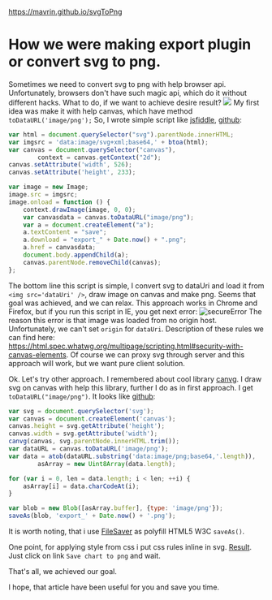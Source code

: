 
https://mavrin.github.io/svgToPng

# How we were making export plugin or convert svg to png.

Sometimes we need to convert svg to png with help browser api. Unfortunately, browsers don't have such magic api, which do it without different hacks. What to do, if we want to achieve desire result?  ![](http://habrastorage.org/storage2/d36/922/412/d36922412b65ad20413ac591db392e09.png)
My first idea was make it with help canvas, which have method `toDataURL('image/png');`
So, I wrote simple script like [jsfiddle](http://jsfiddle.net/a9ude9p0/6/), [github](http://mavrin.github.io/svgToPng/fromImage.html):
```javascript
var html = document.querySelector("svg").parentNode.innerHTML;
var imgsrc = 'data:image/svg+xml;base64,' + btoa(html);
var canvas = document.querySelector("canvas"),
        context = canvas.getContext("2d");
canvas.setAttribute('width', 526);
canvas.setAttribute('height', 233);

var image = new Image;
image.src = imgsrc;
image.onload = function () {
    context.drawImage(image, 0, 0);
    var canvasdata = canvas.toDataURL("image/png");
    var a = document.createElement("a");
    a.textContent = "save";
    a.download = "export_" + Date.now() + ".png";
    a.href = canvasdata;
    document.body.appendChild(a);
    canvas.parentNode.removeChild(canvas);
};
```
The bottom line this script is simple, I convert svg to dataUri and load it from `<img src='dataUri' />`, draw image on canvas and make png. Seems that goal was achieved, and we can relax. This approach works in Chrome and Firefox, but if you run this script in IE, you get next error:
![secureError](http://habrastorage.org/files/1c6/74c/de8/1c674cde8f51425a82a653e55e86bc9e.png)
The reason this error is that image was loaded from no origin host. Unfortunately, we can't set `origin` for `dataUri`. Description of these rules we can find here: https://html.spec.whatwg.org/multipage/scripting.html#security-with-canvas-elements. Of course we can proxy svg through server and this approach will work, but we want pure client solution.

Ok. Let's try other approach. I remembered  about cool library [canvg](https://github.com/gabelerner/canvg). I draw svg on canvas with help this library, further I do as in first approach. I get `toDataURL("image/png")`. It looks like [github](http://mavrin.github.io/svgToPng/useCanvg.html):
```javascript
var svg = document.querySelector('svg');
var canvas = document.createElement('canvas');
canvas.height = svg.getAttribute('height');
canvas.width = svg.getAttribute('width');
canvg(canvas, svg.parentNode.innerHTML.trim());
var dataURL = canvas.toDataURL('image/png');
var data = atob(dataURL.substring('data:image/png;base64,'.length)),
        asArray = new Uint8Array(data.length);

for (var i = 0, len = data.length; i < len; ++i) {
    asArray[i] = data.charCodeAt(i);
}

var blob = new Blob([asArray.buffer], {type: 'image/png'});
saveAs(blob, 'export_' + Date.now() + '.png');
```
It is worth noting, that i use [FileSaver](https://github.com/ChenWenBrian/FileSaver.js) as polyfill HTML5 W3C `saveAs()`.

One point, for applying style from css i put css rules inline in svg.
[Result](http://mavrin.github.io/svgToPng/tauChartsExample.html). Just click on link `Save chart to png` and wait.

That's all, we achieved our goal.

I hope, that article have been useful for you and save you time.
